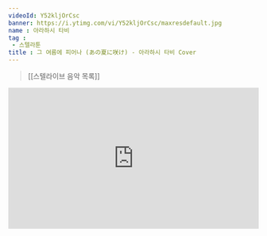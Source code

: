 ```yaml
---
videoId: Y52kljOrCsc
banner: https://i.ytimg.com/vi/Y52kljOrCsc/maxresdefault.jpg
name : 아라하시 타비
tag : 
 - 스텔라툰
title : 그 여름에 피어나 (あの夏に咲け) - 아라하시 타비 Cover
---
```

> [[스텔라이브 음악 목록]]
<div style="position:relative;width:100%;padding-bottom:56.25%"><iframe style="width:100%;height:100%; position:absolute"  src="https://www.youtube.com/embed/Y52kljOrCsc"  frameborder="0" allow="accelerometer; autoplay; clipboard-write; encrypted-media; gyroscope; picture-in-picture; web-share" allowfullscreen></iframe></div>